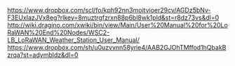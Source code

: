 https://www.dropbox.com/scl/fo/kph92nn3moitvioer29cv/AGDz5bNv-F3EUxIazJVx8eg?rlkey=8muztrgfzrxn88p6bl8wk1pld&st=r8dz73vs&dl=0
http://wiki.dragino.com/xwiki/bin/view/Main/User%20Manual%20for%20LoRaWAN%20End%20Nodes/WSC2-LB_LoRaWAN_Weather_Station_User_Manual/
https://www.dropbox.com/sh/u0uzvvnn58yrie4/AAB2GJOhTMffod1hQbakBzrqa?st=adymbldz&dl=0

